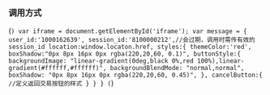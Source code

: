 ### 调用方式
(```)
	var iframe = document.getElementById('iframe');
	var message = {
		user_id:'1000162639',
		session_id:'8100000212',//会过期，调用时需传有效的session_id
		location:window.locaton.href,
		styles:{
			themeColor:'red',
			boxShadow:"0px 8px 16px 0px rgba(220,20,60, 0.1)",
			buttonStyle:{
		        backgroundImage: "linear-gradient(0deg,black 0%,red 100%),linear-gradient(#ffffff,#ffffff)",
		        backgroundBlendMode: "normal,normal",
		        boxShadow: "0px 8px 16px 0px rgba(220,20,60, 0.45)",
			},
			cancelButton:{
				//定义返回交易按钮的样式
			}
		}
	}
(```)
